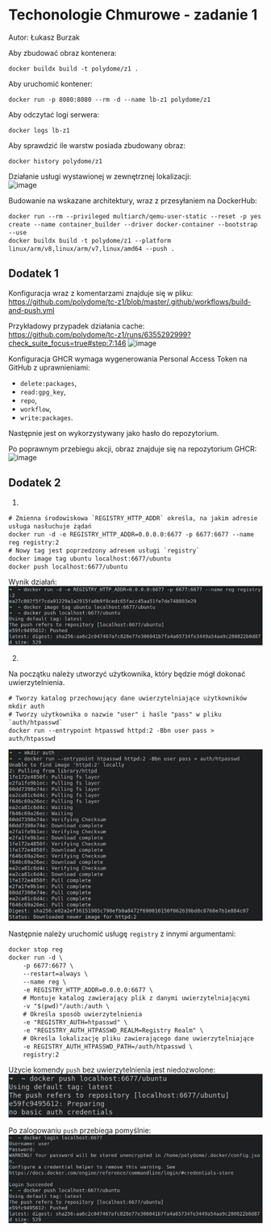 # Techonologie Chmurowe - zadanie 1
Autor: Łukasz Burzak

Aby zbudować obraz kontenera:
```shell
docker buildx build -t polydome/z1 .
```

Aby uruchomić kontener:
```shell
docker run -p 8080:8080 --rm -d --name lb-z1 polydome/z1
```

Aby odczytać logi serwera:
```shell
docker logs lb-z1
```

Aby sprawdzić ile warstw posiada zbudowany obraz:
```shell
docker history polydome/z1
```

Działanie usługi wystawionej w zewnętrznej lokalizacji: <br>
![image](https://user-images.githubusercontent.com/36395038/167582235-038a9321-3945-485d-b179-e6c4a4ddca4c.png)

Budowanie na wskazane architektury, wraz z przesyłaniem na DockerHub:
```
docker run --rm --privileged multiarch/qemu-user-static --reset -p yes
create --name container_builder --driver docker-container --bootstrap --use
docker buildx build -t polydome/z1 --platform linux/arm/v8,linux/arm/v7,linux/amd64 --push .
```

## Dodatek 1
Konfiguracja wraz z komentarzami znajduje się w pliku:
<br>https://github.com/polydome/tc-z1/blob/master/.github/workflows/build-and-push.yml

Przykładowy przypadek działania cache: <br>
https://github.com/polydome/tc-z1/runs/6355292999?check_suite_focus=true#step:7:146
![image](https://user-images.githubusercontent.com/36395038/167457450-53b8c190-9777-4ba6-8917-54244e6370ee.png)

Konfiguracja GHCR wymaga wygenerowania Personal Access Token na GitHub z uprawnieniami:
- `delete:packages`,
- `read:gpg_key`,
- `repo`,
- `workflow`,
- `write:packages`.

Następnie jest on wykorzystywany jako hasło do repozytorium.

Po poprawnym przebiegu akcji, obraz znajduje się na repozytorium GHCR:
![image](https://user-images.githubusercontent.com/36395038/167466043-208b00c4-e351-4e7e-b47d-182ed4a0e31e.png)


## Dodatek 2
1.
```shell
# Zmienna środowiskowa `REGISTRY_HTTP_ADDR` określa, na jakim adresie usługa nasłuchuje żądań
docker run -d -e REGISTRY_HTTP_ADDR=0.0.0.0:6677 -p 6677:6677 --name reg registry:2
# Nowy tag jest poprzedzony adresem usługi `registry`
docker image tag ubuntu localhost:6677/ubuntu
docker push localhost:6677/ubuntu
```

Wynik działań:
![Wynik działań](assets/d1.png)

2.
Na początku należy utworzyć użytkownika, który będzie mógł dokonać uwierzytelnienia.
```shell
# Tworzy katalog przechowujący dane uwierzytelniające użytkowników
mkdir auth
# Tworzy użytkownika o nazwie "user" i haśle "pass" w pliku `auth/htpasswd`
docker run --entrypoint htpasswd httpd:2 -Bbn user pass > auth/htpasswd
```
![Tworzenie użytkownika](assets/d2_setup_user.png)

Następnie należy uruchomić usługę `registry` z innymi argumentami:
```shell
docker stop reg
docker run -d \
	-p 6677:6677 \
	--restart=always \
	--name reg \
	-e REGISTRY_HTTP_ADDR=0.0.0.0:6677 \
	# Montuje katalog zawierający plik z danymi uwierzytelniającymi
	-v "$(pwd)"/auth:/auth \
	# Określa sposób uwierzytelnienia
	-e "REGISTRY_AUTH=htpasswd" \
	-e "REGISTRY_AUTH_HTPASSWD_REALM=Registry Realm" \
	# Określa lokalizację pliku zawierającego dane uwierzytelniające
	-e REGISTRY_AUTH_HTPASSWD_PATH=/auth/htpasswd \
	registry:2
```

Użycie komendy `push` bez uwierzytelnienia jest niedozwolone:
![Nieudana próba](assets/d2_auth_fail.png)

Po zalogowaniu `push` przebiega pomyślnie:
![Udana próba](assets/d2_auth_success.png)
